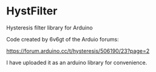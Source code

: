 # HystFilter
Hysteresis filter library for Arduino

Code created by 6v6gt of the Arduio forums:

https://forum.arduino.cc/t/hysteresis/506190/23?page=2

I have uploaded it as an arduino library for convenience.
